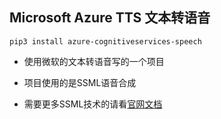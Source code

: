 ## Microsoft Azure TTS 文本转语音

`pip3 install azure-cognitiveservices-speech`

+ 使用微软的文本转语音写的一个项目

+ 项目使用的是SSML语音合成

+ 需要更多SSML技术的请看[官网文档](https://docs.azure.cn/zh-cn/cognitive-services/speech-service/speech-synthesis-markup?tabs=csharp)

